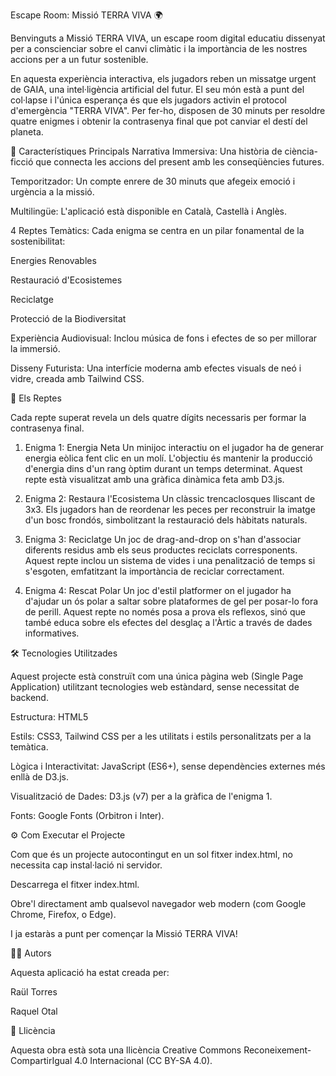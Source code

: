 Escape Room: Missió TERRA VIVA 🌍

Benvinguts a Missió TERRA VIVA, un escape room digital educatiu dissenyat per a conscienciar sobre el canvi climàtic i la importància de les nostres accions per a un futur sostenible.

En aquesta experiència interactiva, els jugadors reben un missatge urgent de GAIA, una intel·ligència artificial del futur. El seu món està a punt del col·lapse i l'única esperança és que els jugadors activin el protocol d'emergència "TERRA VIVA". Per fer-ho, disposen de 30 minuts per resoldre quatre enigmes i obtenir la contrasenya final que pot canviar el destí del planeta.

🚀 Característiques Principals
Narrativa Immersiva: Una història de ciència-ficció que connecta les accions del present amb les conseqüències futures.

Temporitzador: Un compte enrere de 30 minuts que afegeix emoció i urgència a la missió.

Multilingüe: L'aplicació està disponible en Català, Castellà i Anglès.

4 Reptes Temàtics: Cada enigma se centra en un pilar fonamental de la sostenibilitat:

Energies Renovables

Restauració d'Ecosistemes

Reciclatge

Protecció de la Biodiversitat

Experiència Audiovisual: Inclou música de fons i efectes de so per millorar la immersió.

Disseny Futurista: Una interfície moderna amb efectes visuals de neó i vidre, creada amb Tailwind CSS.


🧩 Els Reptes

Cada repte superat revela un dels quatre dígits necessaris per formar la contrasenya final.

1. Enigma 1: Energia Neta
Un minijoc interactiu on el jugador ha de generar energia eòlica fent clic en un molí. L'objectiu és mantenir la producció d'energia dins d'un rang òptim durant un temps determinat. Aquest repte està visualitzat amb una gràfica dinàmica feta amb D3.js.

2. Enigma 2: Restaura l'Ecosistema
Un clàssic trencaclosques lliscant de 3x3. Els jugadors han de reordenar les peces per reconstruir la imatge d'un bosc frondós, simbolitzant la restauració dels hàbitats naturals.

3. Enigma 3: Reciclatge
Un joc de drag-and-drop on s'han d'associar diferents residus amb els seus productes reciclats corresponents. Aquest repte inclou un sistema de vides i una penalització de temps si s'esgoten, emfatitzant la importància de reciclar correctament.

4. Enigma 4: Rescat Polar
Un joc d'estil platformer on el jugador ha d'ajudar un ós polar a saltar sobre plataformes de gel per posar-lo fora de perill. Aquest repte no només posa a prova els reflexos, sinó que també educa sobre els efectes del desglaç a l'Àrtic a través de dades informatives.


🛠️ Tecnologies Utilitzades

Aquest projecte està construït com una única pàgina web (Single Page Application) utilitzant tecnologies web estàndard, sense necessitat de backend.

Estructura: HTML5

Estils: CSS3, Tailwind CSS per a les utilitats i estils personalitzats per a la temàtica.

Lògica i Interactivitat: JavaScript (ES6+), sense dependències externes més enllà de D3.js.

Visualització de Dades: D3.js (v7) per a la gràfica de l'enigma 1.

Fonts: Google Fonts (Orbitron i Inter).


⚙️ Com Executar el Projecte

Com que és un projecte autocontingut en un sol fitxer index.html, no necessita cap instal·lació ni servidor.

Descarrega el fitxer index.html.

Obre'l directament amb qualsevol navegador web modern (com Google Chrome, Firefox, o Edge).

I ja estaràs a punt per començar la Missió TERRA VIVA!


👨‍💻 Autors

Aquesta aplicació ha estat creada per:

Raül Torres

Raquel Otal


📜 Llicència

Aquesta obra està sota una llicència Creative Commons Reconeixement-CompartirIgual 4.0 Internacional (CC BY-SA 4.0).